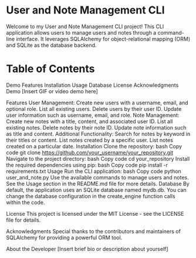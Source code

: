 # User and Note Management CLI

Welcome to my User and Note Management CLI project! This CLI application allows users to manage users and notes through a command-line interface. It leverages SQLAlchemy for object-relational mapping (ORM) and SQLite as the database backend.

# Table of Contents
Demo
Features
Installation
Usage
Database
License
Acknowledgments
Demo
[Insert GIF or video demo here]

Features
User Management:
Create new users with a username, email, and optional role.
List all existing users.
Delete users by their user ID.
Update user information such as username, email, and role.
Note Management:
Create new notes with a title, content, and associated user ID.
List all existing notes.
Delete notes by their note ID.
Update note information such as title and content.
Additional Functionality:
Search for notes by keyword in their titles or content.
List notes created by a specific user.
List notes created on a particular date.
Installation
Clone the repository:
bash
Copy code
git clone https://github.com/your_username/your_repository.git
Navigate to the project directory:
bash
Copy code
cd your_repository
Install the required dependencies using pip:
bash
Copy code
pip install -r requirements.txt
Usage
Run the CLI application:
bash
Copy code
python user_and_note.py
Use the available commands to manage users and notes. See the Usage section in the README.md file for more details.
Database
By default, the application uses an SQLite database named mydb.db. You can change the database configuration in the create_engine function calls within the code.

License
This project is licensed under the MIT License - see the LICENSE file for details.

Acknowledgments
Special thanks to the contributors and maintainers of SQLAlchemy for providing a powerful ORM tool.

About the Developer
[Insert brief bio or description about yourself]